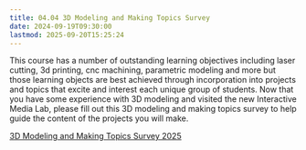```yaml
---
title: 04.04 3D Modeling and Making Topics Survey
date: 2024-09-19T09:30:00
lastmod: 2025-09-20T15:25:24
---
```


This course has a number of outstanding learning objectives including laser cutting, 3d printing, cnc machining, parametric modeling and more but those learning objects are best achieved through incorporation into projects and topics that excite and interest each unique group of students. Now that you have some experience with 3D modeling and visited the new Interactive Media Lab, please fill out this 3D modeling and making topics survey to help guide the content of the projects you will make.

[3D Modeling and Making Topics Survey 2025](https://forms.office.com/Pages/ResponsePage.aspx?id=fzLOQns-sEKYpnX0EgTKWIIkSS5MhmFAhAMtl9T6uMRUQlhUMkxEQzVLMDlLVkdZQ1VPOTJLMUk4Sy4u)

